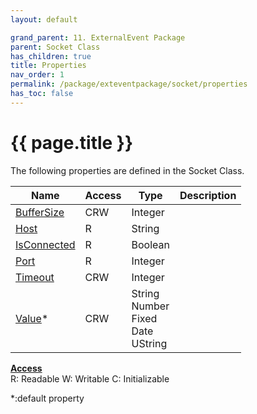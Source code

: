 ```yaml
---
layout: default

grand_parent: 11. ExternalEvent Package
parent: Socket Class
has_children: true
title: Properties
nav_order: 1
permalink: /package/exteventpackage/socket/properties
has_toc: false
---
```

# {{ page.title }}

The following properties are defined in the Socket Class.

|Name       | Access | Type   | Description |
|----------	|--------|--------|-------------|
|[BufferSize](/package/exteventpackage/socket/properties/buffersize) | CRW | Integer | |
|[Host](/package/exteventpackage/socket/properties/host) | R | String | |
|[IsConnected](/package/exteventpackage/socket/properties/isconnected) | R | Boolean | |
|[Port](/package/exteventpackage/socket/properties/port) | R | Integer | |
|[Timeout](/package/exteventpackage/socket/properties/timeout) | CRW | Integer | |
|[Value](/package/exteventpackage/socket/properties/value)* | CRW | String<br>Number<br>Fixed<br>Date<br>UString | |

<u><b>Access</b></u><br>
R: Readable
W: Writable
C: Initializable

*:default property